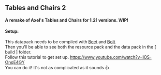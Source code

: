 ## Tables and Chairs 2
#### A remake of Axel's Tables and Chairs for 1.21 versions. WIP!

#### Setup:
This datapack needs to be compiled with [Beet](https://github.com/mcbeet/beet) and [Bolt](https://github.com/mcbeet/bolt).  
Then you'll be able to see both the resource pack and the data pack in the [ build ] folder.  
Follow this tutorial to get set up. https://www.youtube.com/watch?v=IOS-OnqE4GY  
You can do it! It's not as complicated as it sounds 👍.



